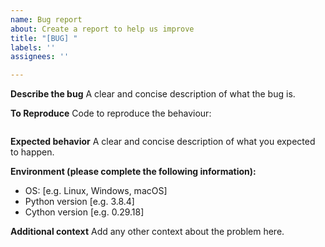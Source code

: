 ```yaml
---
name: Bug report
about: Create a report to help us improve
title: "[BUG] "
labels: ''
assignees: ''

---
```


<!--
**PLEASE READ THIS FIRST:**
- Do not use the bug and feature tracker for support requests. Use the `cython-users` mailing list instead.
- Did you search for similar issues already? Please do, it helps to save us precious time that we otherwise could not invest into development.
- Did you try the latest master branch or pre-release? It might already have what you want to report. Also see the [Changelog](https://github.com/cython/cython/blob/master/CHANGES.rst) regarding recent changes.
-->

**Describe the bug**
A clear and concise description of what the bug is.

**To Reproduce**
Code to reproduce the behaviour:
```cython
```

**Expected behavior**
A clear and concise description of what you expected to happen.

**Environment (please complete the following information):**
 - OS: [e.g. Linux, Windows, macOS]
 - Python version [e.g. 3.8.4]
 - Cython version [e.g. 0.29.18]

**Additional context**
Add any other context about the problem here.
